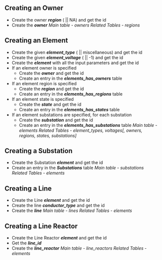 ## Creating an Owner
* Create the owner **_region_** ( || NA) and get the id
* Create the **_owner_**
_Main table - owners_
_Related Tables - regions_

## Creating an Element
* Create the given **_element_type_** ( || miscellaneous) and get the id
* Create the given **_element_voltage_** ( || -1) and get the id
* Create the **_element_** with all the input parameters and get the id
* If an element owner is specified
    * Create the **_owner_** and get the id
    * Create an entry in the **_elements_has_owners_** table
* If an element region is specified
    * Create the **_region_** and get the id
    * Create an entry in the **_elements_has_regions_** table
* If an element state is specified
    * Create the **_state_** and get the id
    * Create an entry in the **_elements_has_states_** table
* If an element substations are specified, for each substation
    * Create the **_substation_** and get the id
    * Create an entry in the **_elements_has_substations_** table
_Main table - elements_
_Related Tables - element_types, voltages[, owners, regions, states, substations]_

## Creating a Substation
* Create the Substation **_element_** and get the id
* Create an entry in the **_Substations_** table
_Main table - substations_
_Related Tables - elements_

## Creating a Line
* Create the Line **_element_** and get the id
* Create the line **_conductor_type_** and get the id
* Create the **_line_**
_Main table - lines_
_Related Tables - elements_

## Creating a Line Reactor
* Create the Line Reactor **_element_** and get the id
* Get the **_line_id_**
* Create the **_line_reactor_**
_Main table - line_reactors_
_Related Tables - elements_



